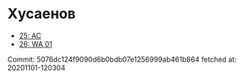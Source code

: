 # Хусаенов
- [25: AC](25.md)
- [26: WA 01](26.md)

Commit: 5076dc124f9090d6b0bdb07e1256999ab461b864
 fetched at: 20201101-120304
